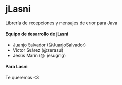 # jLasni
Librería de excepciones y mensajes de error para Java

#### Equipo de desarrollo de jLasni
* Juanjo Salvador (@JuanjoSalvador)
* Victor Suárez (@zerasul)
* Jesús Marín (@_jesugmg)

#### Para Lasni

Te queremos <3

